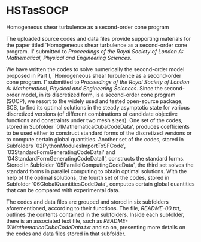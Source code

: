 # HSTasSOCP
Homogeneous shear turbulence as a second-order cone program

The uploaded source codes and data files provide supporting materials for the paper titled
    \`Homogeneous shear turbulence as a second-order cone program. II\'
submitted to
     *Proceedings of the Royal Society of London A: Mathematical, Physical and Engineering Sciences*. 

We have written the codes to solve numerically the second-order model proposed in Part I,
    \`Homogeneous shear turbulence as a second-order cone program. I\'
submitted to
     *Proceedings of the Royal Society of London A: Mathematical, Physical and Engineering Sciences*.
Since the second-order model, in its discretized form, is a second-order cone program (SOCP), 
we resort to the widely used and tested open-source package, SCS, to find its optimal solutions 
in the steady asymptotic state for various discretized versions 
 (of different combinations of candidate objective functions and constraints under two mesh sizes). 
One set of the codes, stored in Subfolder \`01MathematicaCubaCodeData\',
produces coefficients to be used either to construct standard forms of the discretized versions
   or to compute certain global quantities.
Another set of the codes,  stored in Subfolders \`02PythonModulesImportToSFCode\',
 \`03StandardFormGeneratingCodeDataI\'
 and \`04StandardFormGeneratingCodeDataII\',
constructs the standard forms.
Stored in Subfolder \`05ParallelComputingCodeData\',
the third set solves the standard forms in parallel computing to obtain optimal solutions.
With the help of the optimal solutions, the fourth set of the codes,
stored in Subfolder \`06GlobalQuantitiesCodeData\',
computes certain global
quantities that can be compared with experimental data.
 
The codes and data files are grouped and stored in six subfolders aforementioned, 
according to their functions.
The file, *README-00.txt*, outlines the contents contained in the subfolders. 
Inside each subfolder, there is an associated text file, such as *README-01MathematicaCubaCodeData.txt* and so on,
presenting more details on the codes and data files stored in that subfolder.
